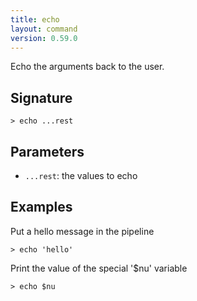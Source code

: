 ```yaml
---
title: echo
layout: command
version: 0.59.0
---
```


Echo the arguments back to the user.

## Signature

```> echo ...rest```

## Parameters

 -  `...rest`: the values to echo

## Examples

Put a hello message in the pipeline
```shell
> echo 'hello'
```

Print the value of the special '$nu' variable
```shell
> echo $nu
```

